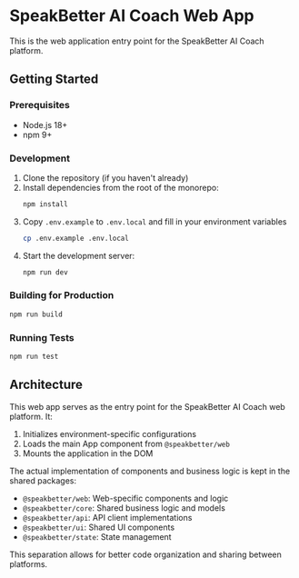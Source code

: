 # SpeakBetter AI Coach Web App

This is the web application entry point for the SpeakBetter AI Coach platform.

## Getting Started

### Prerequisites

- Node.js 18+
- npm 9+

### Development

1. Clone the repository (if you haven't already)
2. Install dependencies from the root of the monorepo:
   ```bash
   npm install
   ```
3. Copy `.env.example` to `.env.local` and fill in your environment variables
   ```bash
   cp .env.example .env.local
   ```
4. Start the development server:
   ```bash
   npm run dev
   ```

### Building for Production

```bash
npm run build
```

### Running Tests

```bash
npm run test
```

## Architecture

This web app serves as the entry point for the SpeakBetter AI Coach web platform. It:

1. Initializes environment-specific configurations
2. Loads the main App component from `@speakbetter/web`
3. Mounts the application in the DOM

The actual implementation of components and business logic is kept in the shared packages:

- `@speakbetter/web`: Web-specific components and logic
- `@speakbetter/core`: Shared business logic and models
- `@speakbetter/api`: API client implementations
- `@speakbetter/ui`: Shared UI components
- `@speakbetter/state`: State management

This separation allows for better code organization and sharing between platforms.
